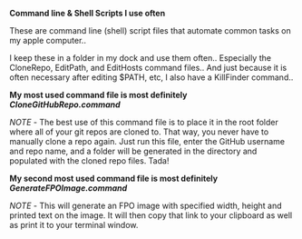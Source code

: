 <b>Command line & Shell Scripts I use often</b>

These are command line (shell) script files that automate common tasks on my apple computer..

I keep these in a folder in my dock and use them often.. Especially the CloneRepo, EditPath, and EditHosts command files.. And just because it is often necessary after editing $PATH, etc, I also have a KillFinder command..

<b>My most used command file is most definitely _CloneGitHubRepo.command_</b>

 *NOTE* - The best use of this command file is to place it in the root folder where all of your 
	   git repos are cloned to. That way, you never have to manually clone a repo again. 
	   Just run this file, enter the GitHub username and repo name, and a folder will be generated
	   in the directory and populated with the cloned repo files. Tada!

<b>My second most used command file is most definitely _GenerateFPOImage.command_</b>

 *NOTE* - This will generate an FPO image with specified width, height and printed text on the image. 
          It will then copy that link to your clipboard as well as print it to your terminal window.
